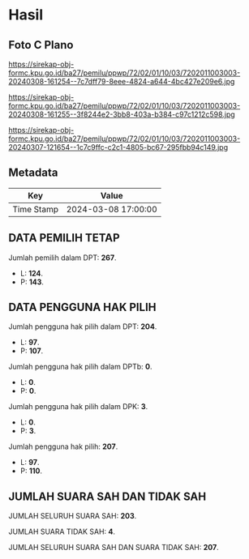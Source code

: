 # Hasil

## Foto C Plano

https://sirekap-obj-formc.kpu.go.id/ba27/pemilu/ppwp/72/02/01/10/03/7202011003003-20240308-161254--7c7dff79-8eee-4824-a644-4bc427e209e6.jpg

https://sirekap-obj-formc.kpu.go.id/ba27/pemilu/ppwp/72/02/01/10/03/7202011003003-20240308-161255--3f8244e2-3bb8-403a-b384-c97c1212c598.jpg

https://sirekap-obj-formc.kpu.go.id/ba27/pemilu/ppwp/72/02/01/10/03/7202011003003-20240307-121654--1c7c9ffc-c2c1-4805-bc67-295fbb94c149.jpg


## Metadata

| Key        | Value               |
| ---------- | ------------------- |
| Time Stamp | 2024-03-08 17:00:00 |


## DATA PEMILIH TETAP

Jumlah pemilih dalam DPT: **267**.
 * L: **124**.
 * P: **143**.

## DATA PENGGUNA HAK PILIH

Jumlah pengguna hak pilih dalam DPT: **204**.
 * L: **97**.
 * P: **107**.

Jumlah pengguna hak pilih dalam DPTb: **0**.
 * L: **0**.
 * P: **0**.

Jumlah pengguna hak pilih dalam DPK: **3**.
 * L: **0**.
 * P: **3**.

Jumlah pengguna hak pilih: **207**.
 * L: **97**.
 * P: **110**.

## JUMLAH SUARA SAH DAN TIDAK SAH

JUMLAH SELURUH SUARA SAH: **203**.

JUMLAH SUARA TIDAK SAH: **4**.

JUMLAH SELURUH SUARA SAH DAN SUARA TIDAK SAH: **207**.


